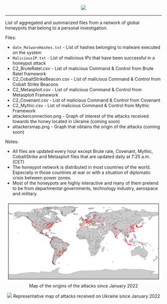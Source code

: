 <p align="center">
  <img src="https://user-images.githubusercontent.com/29124284/180993282-2bac97c5-f9a8-4bb8-ba9a-8dcfe4116c57.JPG"/>
</p>

---

List of aggregated and summarized files from a network of global honeypots that belong to a personal investigation.

Files:
  * `date_MalwareHashes.txt` - List of hashes belonging to malware executed on the system
  * `MaliciousIP.txt` - List of malicious IPs that have been successful in a honeypot attack
  * C2_BruteRatel.csv - List of malicious Command & Control from Brute Ratel framework
  * C2_CobaltStrikeBeacon.csv - List of malicious Command & Control from Cobalt Strike Beacons
  * C2_Metasploit.csv - List of malicious Command & Control from Metasploit Framework
  * C2_Covenant.csv - List of malicious Command & Control from Covenant
  * C2_Mythic.csv - List of malicious Command & Control from Mythic Framework  
  * attackerconnection.png - Graph of interest of the attacks received towards the honey located in Ukraine (coming soon)
  * attackersmap.png - Graph that obtains the origin of the attacks (coming soon)
  
Notes:
 * All files are updated every hour except Brute rate, Covenant, Mythic, CobaltStrike and Metasploit files that are updated daily at 7:25 a.m.(CET)
 * The honeypot network is distributed in most countries of the world. Especially in those countries at war or with a situation of diplomatic crisis between power zones.
 * Most of the honeypots are highly interactive and many of them pretend to be from departmental governments, technology industry, aerospace and military.

<p align="center">
  <img src="https://raw.githubusercontent.com/conexioninversa/MalwareIntel/main/attackersmap.png"/>
Map of the origins of the attacks since January 2022
</p>

<p align="center">
  <img src="https://raw.githubusercontent.com/conexioninversa/MalwareIntel/main/attackerconnection.png"/>
Representative map of attacks received on Ukraine since January 2022
</p>
